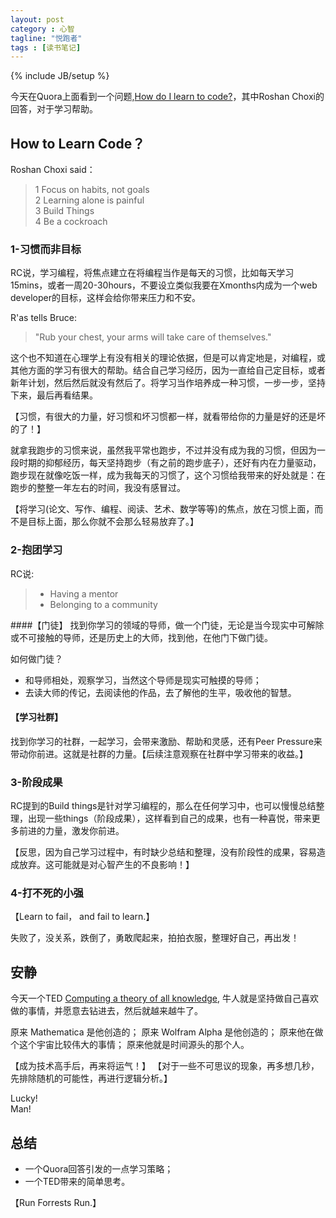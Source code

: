 ```yaml
---
layout: post
category : 心智
tagline: "悦跑者"
tags : [读书笔记]
---
```

{% include JB/setup %}

今天在Quora上面看到一个问题,[How do I learn to code?](http://www.quora.com/How-do-I-learn-to-code-1)，其中Roshan Choxi的回答，对于学习帮助。

## How to Learn Code？

Roshan Choxi said：

> 1 Focus on habits, not goals   
> 2 Learning alone is painful  
> 3 Build Things  
> 4 Be a cockroach

### 1-习惯而非目标

RC说，学习编程，将焦点建立在将编程当作是每天的习惯，比如每天学习15mins，或者一周20-30hours，不要设立类似我要在Xmonths内成为一个web developer的目标，这样会给你带来压力和不安。

R'as tells Bruce: 

> "Rub your chest, your arms will take care of themselves."

这个也不知道在心理学上有没有相关的理论依据，但是可以肯定地是，对编程，或其他方面的学习有很大的帮助。结合自己学习经历，因为一直给自己定目标，或者新年计划，然后然后就没有然后了。将学习当作培养成一种习惯，一步一步，坚持下来，最后再看结果。

【习惯，有很大的力量，好习惯和坏习惯都一样，就看带给你的力量是好的还是坏的了！】

就拿我跑步的习惯来说，虽然我平常也跑步，不过并没有成为我的习惯，但因为一段时期的抑郁经历，每天坚持跑步（有之前的跑步底子），还好有内在力量驱动，跑步现在就像吃饭一样，成为我每天的习惯了，这个习惯给我带来的好处就是：在跑步的整整一年左右的时间，我没有感冒过。

【将学习(论文、写作、编程、阅读、艺术、数学等等)的焦点，放在习惯上面，而不是目标上面，那么你就不会那么轻易放弃了。】

### 2-抱团学习

RC说:

> * Having a mentor  
> * Belonging to a community

####【门徒】
找到你学习的领域的导师，做一个门徒，无论是当今现实中可解除或不可接触的导师，还是历史上的大师，找到他，在他门下做门徒。

如何做门徒？

* 和导师相处，观察学习，当然这个导师是现实可触摸的导师；
* 去读大师的传记，去阅读他的作品，去了解他的生平，吸收他的智慧。

#### 【学习社群】

找到你学习的社群，一起学习，会带来激励、帮助和灵感，还有Peer Pressure来带动你前进。这就是社群的力量。【后续注意观察在社群中学习带来的收益。】

### 3-阶段成果

RC提到的Build things是针对学习编程的，那么在任何学习中，也可以慢慢总结整理，出现一些things（阶段成果），这样看到自己的成果，也有一种喜悦，带来更多前进的力量，激发你前进。

【反思，因为自己学习过程中，有时缺少总结和整理，没有阶段性的成果，容易造成放弃。这可能就是对心智产生的不良影响！】

### 4-打不死的小强

【Learn to fail， and fail to learn.】

失败了，没关系，跌倒了，勇敢爬起来，拍拍衣服，整理好自己，再出发！

## 安静

今天一个TED [Computing a theory of all knowledge](http://www.ted.com/talks/stephen_wolfram_computing_a_theory_of_everything), 牛人就是坚持做自己喜欢做的事情，并愿意去钻进去，然后就越来越牛了。

原来 Mathematica 是他创造的；
原来 Wolfram Alpha 是他创造的；
原来他在做个这个宇宙比较伟大的事情；
原来他就是时间源头的那个人。

【成为技术高手后，再来将运气！】
【对于一些不可思议的现象，再多想几秒，先排除随机的可能性，再进行逻辑分析。】

Lucky!   
Man!

## 总结

* 一个Quora回答引发的一点学习策略；
* 一个TED带来的简单思考。

【Run Forrests Run.】
